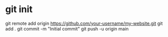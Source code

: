 # git init
git remote add origin https://github.com/your-username/my-website.git
git add .
git commit -m "Initial commit"
git push -u origin main
